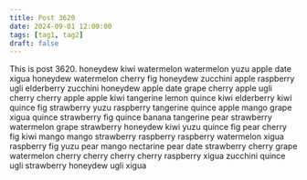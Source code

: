 ```yaml
---
title: Post 3620
date: 2024-09-01 12:00:00
tags: [tag1, tag2]
draft: false
---
```

This is post 3620.
honeydew
kiwi
watermelon
watermelon
yuzu
apple
date
xigua
honeydew
watermelon
cherry
fig
honeydew
zucchini
apple
raspberry
ugli
elderberry
zucchini
honeydew
apple
date
grape
cherry
apple
ugli
cherry
cherry
apple
apple
kiwi
tangerine
lemon
quince
kiwi
elderberry
kiwi
quince
fig
strawberry
yuzu
raspberry
tangerine
quince
apple
mango
grape
xigua
quince
strawberry
fig
quince
banana
tangerine
pear
strawberry
watermelon
grape
strawberry
honeydew
kiwi
yuzu
quince
fig
pear
cherry
fig
kiwi
mango
mango
strawberry
raspberry
raspberry
watermelon
xigua
raspberry
fig
yuzu
pear
mango
nectarine
pear
date
strawberry
cherry
grape
watermelon
cherry
cherry
cherry
cherry
raspberry
xigua
zucchini
quince
ugli
strawberry
honeydew
ugli
xigua

